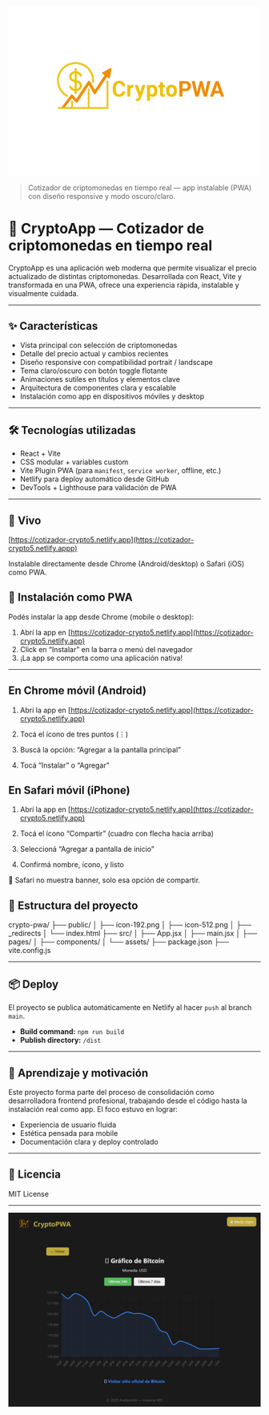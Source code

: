 ![Banner de CryptoApp](./crypto-pwa/src/assets/banner-cryptoapp.png)
> Cotizador de criptomonedas en tiempo real — app instalable (PWA) con diseño responsive y modo oscuro/claro.

# 🚀 CryptoApp — Cotizador de criptomonedas en tiempo real

CryptoApp es una aplicación web moderna que permite visualizar el precio actualizado de distintas criptomonedas. Desarrollada con React, Vite y transformada en una PWA, ofrece una experiencia rápida, instalable y visualmente cuidada.

---

## ✨ Características

- Vista principal con selección de criptomonedas
- Detalle del precio actual y cambios recientes
- Diseño responsive con compatibilidad portrait / landscape
- Tema claro/oscuro con botón toggle flotante
- Animaciones sutiles en títulos y elementos clave
- Arquitectura de componentes clara y escalable
- Instalación como app en dispositivos móviles y desktop

---

## 🛠️ Tecnologías utilizadas

- React + Vite
- CSS modular + variables custom
- Vite Plugin PWA (para `manifest`, `service worker`, offline, etc.)
- Netlify para deploy automático desde GitHub
- DevTools + Lighthouse para validación de PWA

---
## 📲 Vivo

 [https://cotizador-crypto5.netlify.app](https://cotizador-crypto5.netlify.appp)

Instalable directamente desde Chrome (Android/desktop) o Safari (iOS) como PWA.

## 📲 Instalación como PWA

Podés instalar la app desde Chrome (mobile o desktop):

1. Abrí la app en [https://cotizador-crypto5.netlify.app](https://cotizador-crypto5.netlify.app)
2. Click en “Instalar” en la barra o menú del navegador 
3. ¡La app se comporta como una aplicación nativa!

---
## En Chrome móvil (Android)
1. Abrí la app en [https://cotizador-crypto5.netlify.app](https://cotizador-crypto5.netlify.app)

2. Tocá el ícono de tres puntos (⋮)

3. Buscá la opción: “Agregar a la pantalla principal”

4. Tocá “Instalar” o “Agregar”


## En Safari móvil (iPhone)
1. Abrí la app en [https://cotizador-crypto5.netlify.app](https://cotizador-crypto5.netlify.app)

2. Tocá el ícono “Compartir” (cuadro con flecha hacia arriba)

3. Seleccioná “Agregar a pantalla de inicio”

4. Confirmá nombre, ícono, y listo

🔹 Safari no muestra banner, solo esa opción de compartir.

## 🧩 Estructura del proyecto
crypto-pwa/
├── public/
│   ├── icon-192.png
│   ├── icon-512.png
│   ├── _redirects
│   └── index.html
├── src/
│   ├── App.jsx
│   ├── main.jsx
│   ├── pages/
│   ├── components/
│   └── assets/
├── package.json
├── vite.config.js


---

## 📦 Deploy

El proyecto se publica automáticamente en Netlify al hacer `push` al branch `main`.

- **Build command:** `npm run build`
- **Publish directory:** `/dist`

---

## 🧠 Aprendizaje y motivación

Este proyecto forma parte del proceso de consolidación como desarrolladora frontend profesional, trabajando desde el código hasta la instalación real como app. El foco estuvo en lograr:

- Experiencia de usuario fluida
- Estética pensada para mobile
- Documentación clara y deploy controlado

---

## 📄 Licencia

MIT License

---

![Capture1](./crypto-pwa/src/assets/grafico_bitcoin.png)

